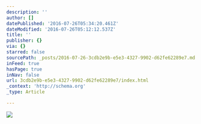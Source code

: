 ```yaml
---
description: ''
author: []
datePublished: '2016-07-26T05:34:20.461Z'
dateModified: '2016-07-26T05:12:12.537Z'
title: ''
publisher: {}
via: {}
starred: false
sourcePath: _posts/2016-07-26-3cdb2e9b-e5e3-4327-9902-d62fe62289e7.md
inFeed: true
hasPage: true
inNav: false
url: 3cdb2e9b-e5e3-4327-9902-d62fe62289e7/index.html
_context: 'http://schema.org'
_type: Article

---
```

![](https://the-grid-user-content.s3-us-west-2.amazonaws.com/8b734d93-5a54-4523-a076-b31f2da57037.jpg)